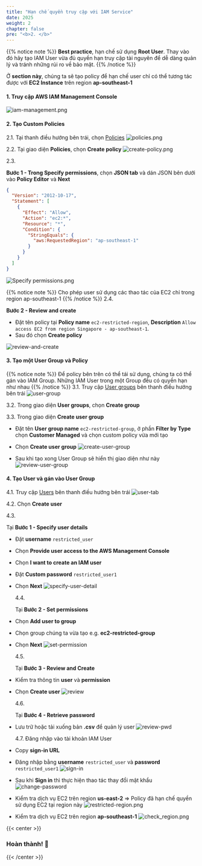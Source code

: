 ```yaml
---
title: "Hạn chế quyền truy cập với IAM Service"
date: 2025
weight: 2
chapter: false
pre: "<b>2. </b>"
---
```


{{% notice note %}}
**Best practice**, hạn chế sử dụng **Root User**.
Thay vào đó hãy tạo IAM User vừa đủ quyền hạn truy cập tài nguyên để dễ dàng quản lý và tránh những rủi ro về bảo mật.
{{% /notice %}}

Ở **section này**,
chúng ta sẽ tạo policy để hạn chế user chỉ có thể tương tác được với **EC2 Instance** trên region **ap-southeast-1**

#### 1. Truy cập AWS IAM Management Console

![iam-management.png](/images/2-restrict-access/2.1.png)

#### 2. Tạo Custom Policies

2.1. Tại thanh điều hướng bên trái, chọn
[Policies](https://us-east-1.console.aws.amazon.com/iam/home?region=ap-southeast-1#/policies)
![policies.png](/images/2-restrict-access/2.2.png)

2.2. Tại giao diện **Policies**, chọn **Create policy**
![create-policy.png](/images/2-restrict-access/2.3.png)

2.3.

**Bước 1 - Trong Specify permissions**, chọn **JSON tab** và dán JSON bên dưới vào **Policy Editor** và **Next**

```json
{
  "Version": "2012-10-17",
  "Statement": [
    {
      "Effect": "Allow",
      "Action": "ec2:*",
      "Resource": "*",
      "Condition": {
        "StringEquals": {
          "aws:RequestedRegion": "ap-southeast-1"
        }
      }
    }
  ]
}
```

![Specify permissions.png](/images/2-restrict-access/2.4.png)

{{% notice note %}}
Cho phép user sử dụng các thao tác của EC2 chỉ trong region ap-southeast-1
{{% /notice %}}
2.4.

**Bước 2 - Review and create**

- Đặt tên policy tại **Policy name** `ec2-restricted-region`, **Description** `Allow access EC2 from region Singapore - ap-southeast-1`.
- Sau đó chọn **Create policy**

![review-and-create](/images/2-restrict-access/2.5.png)

#### 3. Tạo một User Group và Policy

{{% notice note %}}
Để policy bên trên có thể tái sử dụng, chúng ta có thể gán vào IAM Group. Những IAM User trong một Group đều có quyền hạn
như nhau
{{% /notice %}}
3.1. Truy cập [User groups](https://us-east-1.console.aws.amazon.com/iam/home?region=ap-southeast-1#/groups) bên thanh điều hướng bên trái
![user-group](/images/2-restrict-access/2.6.png)

3.2. Trong giao diện **User groups**, chọn **Create group**

3.3. Trong giao diện **Create user group**

- Đặt tên **User group name** `ec2-restricted-group`, ở phần **Filter by Type** chọn **Customer Managed** và chọn custom policy vừa mới tạo
- Chọn **Create user group**
  ![create-user-group](/images/2-restrict-access/2.7.png)

- Sau khi tạo xong User Group sẽ hiển thị giao diện như này
  ![review-user-group](/images/2-restrict-access/2.8.png)

#### 4. Tạo User và gán vào User Group

4.1. Truy cập [Users](https://us-east-1.console.aws.amazon.com/iam/home?region=ap-southeast-1#/users) bên thanh điều hướng bên trái
![user-tab](/images/2-restrict-access/2.9.png)

4.2. Chọn **Create user**

4.3.

Tại **Bước 1 - Specify user details**

- Đặt **username** `restricted_user`
- Chọn **Provide user access to the AWS Management Console**
- Chọn **I want to create an IAM user**
- Đặt **Custom password** `restricted_user1`
- Chọn **Next**
  ![specify-user-detail](/images/2-restrict-access/2.10.png)

  4.4.

  Tại **Bước 2 - Set permissions**

- Chọn **Add user to group**
- Chọn group chúng ta vừa tạo e.g. **ec2-restricted-group**
- Chọn **Next**
  ![set-permission](/images/2-restrict-access/2.11.png)

  4.5.

  Tại **Bước 3 - Review and Create**

- Kiểm tra thông tin **user** và **permission**
- Chọn **Create user**
  ![review](/images/2-restrict-access/2.12.png)

  4.6.

  Tại **Bước 4 - Retrieve password**

- Lưu trữ hoặc tải xuống bản **.csv** để quản lý user
  ![review-pwd](/images/2-restrict-access/2.13.png)

  4.7. Đăng nhập vào tài khoản IAM User

- Copy **sign-in URL**
- Đăng nhập bằng **username** `restricted_user` và **password** `restricted_user1`
  ![sign-in](/images/2-restrict-access/2.14.png)
- Sau khi **Sign in** thì thực hiện thao tác thay đổi mật khẩu
  ![change-password](/images/2-restrict-access/2.15.png)
- Kiểm tra dịch vụ EC2 trên region **us-east-2** => Policy đã hạn chế quyền sử dụng EC2 tại region này
  ![restricted-region.png](/images/2-restrict-access/2.16.png)
- Kiểm tra dịch vụ EC2 trên region **ap-southeast-1**
  ![check_region.png](/images/2-restrict-access/2.17.png)

{{< center >}}

### **Hoàn thành! 🚀**

{{< /center >}}
